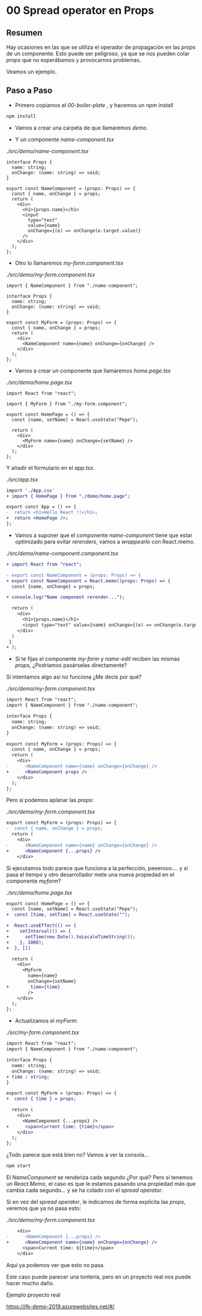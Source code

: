 # 00 Spread operator en Props

## Resumen

Hay ocasiones en las que se utiliza el operador de propagación en las _props_ de un componente. Esto puede ser peligroso, ya que se nos pueden colar _props_ que no esperábamos y provocarnos problemas.

Veamos un ejemplo.

## Paso a Paso

- Primero copiamos el _00-boiler-plate_ , y hacemos un _npm install_

```bash
npm install
```

- Vamos a crear una carpeta de que llamaremos _demo_.

- Y un componente _name-component.tsx_

_./src/demo/name-component.tsx_

```tsx
interface Props {
  name: string;
  onChange: (name: string) => void;
}

export const NameComponent = (props: Props) => {
  const { name, onChange } = props;
  return (
    <div>
      <h1>{props.name}</h1>
      <input
        type="text"
        value={name}
        onChange={(e) => onChange(e.target.value)}
      />
    </div>
  );
};
```

- Otro lo llamaremos _my-form.component.tsx_

_./src/demo/my-form.component.tsx_

```tsx
import { NameComponent } from "./name-component";

interface Props {
  name: string;
  onChange: (name: string) => void;
}

export const MyForm = (props: Props) => {
  const { name, onChange } = props;
  return (
    <div>
      <NameComponent name={name} onChange={onChange} />
    </div>
  );
};
```

- Vamos a crear un componente que llamaremos _home.page.tsx_

_./src/demo/home.page.tsx_

```tsx
import React from "react";

import { MyForm } from "./my-form.component";

export const HomePage = () => {
  const [name, setName] = React.useState("Pepe");

  return (
    <div>
      <MyForm name={name} onChange={setName} />
    </div>
  );
};
```

Y añadir el formulario en el _app.tsx_.

_./src/app.tsx_

```diff
import './App.css'
+ import { HomePage } from "./demo/home.page";

export const App = () => {
-  return <h1>Hello React !!</h1>;
+  return <HomePage />;
};
```

- Vamos a suponer que el componente _name-component_ tiene que estar optimizado para evitar _rerenders_, vamos a _wrappearlo_ con React.memo.

_./src/demo/name-component.component.tsx_

```diff
+ import React from "react";

- export const NameComponent = (props: Props) => {
+ export const NameComponent = React.memo((props: Props) => {
  const {name, onChange} = props;

+ console.log("Name component rerender...");

  return (
    <div>
      <h1>{props.name}</h1>
      <input type="text" value={name} onChange={(e) => onChange(e.target.value)} />
    </div>
  )
 }
+ );
```

- Si te fijas el componente _my-form_ y _name-edit_ reciben las mismas _props_, ¿Podríamos pasárselas directamente?

Si intentamos algo así no funciona ¿Me decís por qué?

_./src/demo/my-form.component.tsx_

```diff
import React from "react";
import { NameComponent } from "./name-component";

interface Props {
  name: string;
  onChange: (name: string) => void;
}

export const MyForm = (props: Props) => {
  const { name, onChange } = props;
  return (
    <div>
-      <NameComponent name={name} onChange={onChange} />
+      <NameComponent props />
    </div>
  );
};
```

Pero si podemos aplanar las _props_:

_./src/demo/my-form.component.tsx_

```diff
export const MyForm = (props: Props) => {
-  const { name, onChange } = props;
  return (
    <div>
-      <NameComponent name={name} onChange={onChange} />
+      <NameComponent {...props} />
    </div>
```

Si ejecutamos todo parece que funciona a la perfección, peeerooo.... y si pasa el tiempo y otro desarrollador mete una nueva propiedad en el componente _myform_?

_./src/demo/home.page.tsx_

```diff
export const HomePage = () => {
  const [name, setName] = React.useState("Pepe");
+  const [time, setTime] = React.useState("");

+  React.useEffect(() => {
+    setInterval(() => {
+      setTime(new Date().toLocaleTimeString());
+    }, 1000);
+  }, [])

  return (
    <div>
      <MyForm
        name={name}
        onChange={setName}
+        time={time}
        />
    </div>
  );
};
```

- Actualizamos el _myForm_:

_./src/my-form.component.tsx_

```diff
import React from "react";
import { NameComponent } from "./name-component";

interface Props {
  name: string;
  onChange: (name: string) => void;
+ time : string;
}

export const MyForm = (props: Props) => {
+  const { time } = props;

  return (
    <div>
      <NameComponent {...props} />
+      <span>Current time: {time}</span>
    </div>
  );
};
```

¿Todo parece que está bien no? Vamos a ver la consola...

```bash
npm start
```

El _NameComponent_ se renderiza cada segundo ¿Por qué? Pero si tenemos un _React.Memo_, el caso es que le estamos pasando una propiedad más que cambia cada segundo... y se ha colado con el _spread operator_.

Si en vez del _spread operator_, le indicamos de forma explícita las _props_, veremos que ya no pasa esto:

_./src/demo/my-form.component.tsx_

```diff
    <div>
-      <NameComponent {...props} />
+      <NameComponent name={name} onChange={onChange} />
      <span>Current time: ${time}</span>
    </div>
```

Aquí ya podemos ver que esto no pasa.

Este caso puede parecer una tontería, pero en un proyecto real nos puede hacer mucho daño.

Ejemplo proyecto real

https://jfk-demo-2019.azurewebsites.net/#/
